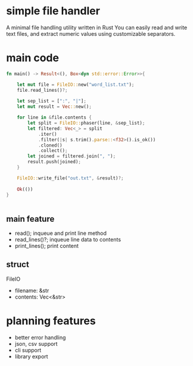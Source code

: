 # simple file handler

A minimal file handling utility written in Rust
You can easily read and write text files, and extract numeric values using customizable separators.

# main code
```rs
fn main() -> Result<(), Box<dyn std::error::Error>>{

    let mut file = FileIO::new("word_list.txt");
    file.read_lines()?;
    
    let sep_list = [":", "|"];
    let mut result = Vec::new();

    for line in &file.contents {
        let split = FileIO::phaser(line, &sep_list);
        let filtered: Vec<_> = split
            .iter()
            .filter(|s| s.trim().parse::<f32>().is_ok())
            .cloned()
            .collect();
        let joined = filtered.join(", ");
        result.push(joined);
    }

    FileIO::write_file("out.txt", &result)?;
    
    Ok(())
}
      
```
## main feature
- read(); inqueue and print line method
- read_lines()?; inqueue line data to contents
- print_lines(); print content

## struct
FileIO
- filename: &str
- contents: Vec<&str>

# planning features
- better error handling
- json, csv support
- cli support
- library export
